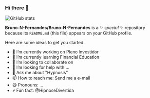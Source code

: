 ### Hi there 👋

![GitHub stats](https://github-readme-stats.vercel.app/api?username=Bruno-N-Fernandes&show_icons=true&theme=merko&include_all_commits=true)


**Bruno-N-Fernandes/Bruno-N-Fernandes** is a ✨ _special_ ✨ repository because its `README.md` (this file) appears on your GitHub profile.

Here are some ideas to get you started:

- 🔭 I’m currently working on Pleno Investidor
- 🌱 I’m currently learning Financial Education
- 👯 I’m looking to collaborate on 
- 🤔 I’m looking for help with ...
- 💬 Ask me about "Hypnosis"
- 📫 How to reach me: Send me a e-mail
- 😄 Pronouns: ...
- ⚡ Fun fact: @HipnoseDivertida

